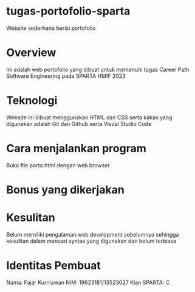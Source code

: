 # tugas-portofolio-sparta
Website sederhana berisi portofolio
# Overview
Ini adalah web portofolio yang dibuat untuk memenuhi tugas Career Path Software Engineering pada SPARTA HMIF 2023
# Teknologi
Website ini dibuat menggunakan HTML dan CSS serta kakas yang digunakan adalah Git dan Github serta Visual Studio Code
# Cara menjalankan program
Buka file porto.html dengan web browser
# Bonus yang dikerjakan

# Kesulitan 
Belum memiliki pengalaman web development sebelumnya sehingga kesulitan dalam mencari syntax yang digunakan dan belum terbiasa
# Identitas Pembuat
Nama: Fajar Kurniawan
NIM: 19623181/13523027
Klan SPARTA: C
